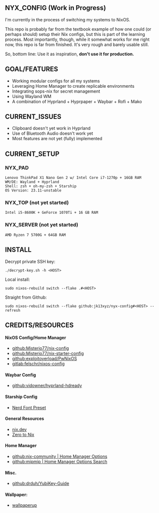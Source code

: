 ## NYX_CONFIG (Work in Progress)

I'm currently in the process of switching my systems to NixOS. 

This repo is probably far from the textbook example of how one could (or perhaps should) setup their Nix configs, but this is part of the learning process. Most importantly, though, while it somewhat works for me right now, this repo is far from finished. It's very rough and barely usable still.

So, bottom line: Use it as inspiration, **don't use it for production.**

## GOAL/FEATURES
- Working modular configs for all my systems
- Leveraging Home Manager to create replicable environments
- Integrating sops-nix for secret management
- Using Wayland WM
- A combination of Hyprland + Hyprpaper + Waybar + Rofi + Mako

## CURRENT_ISSUES
- Clipboard doesn't yet work in Hyprland
- Use of Bluetooth Audio doesn't work yet
- Most features are not yet (fully) implemented

## CURRENT_SETUP

### NYX_PAD
    Lenovo ThinkPad X1 Nano Gen 2 w/ Intel Core i7-1270p + 16GB RAM
    WM/DE: Wayland + Hyprland
    Shell: zsh + oh-my-zsh + Starship
    OS Version: 23.11-unstable

### NYX_TOP (not yet started)
    Intel i5-8600K + GeForce 1070Ti + 16 GB RAM

### NYX_SERVER (not yet started)
    AMD Ryzen 7 5700G + 64GB RAM

## INSTALL

Decrypt private SSH key:

    ./decrypt-key.sh -h <HOST>

Local install:

    sudo nixos-rebuild switch --flake .#<HOST>
    
Straight from Github:

    sudo nixos-rebuild switch --flake github:jk13xyz/nyx-config#<HOST> --refresh

## CREDITS/RESOURCES

#### NixOS Config/Home Manager
- [github:Misterio77/nix-config](https://github.com/Misterio77/nix-config)
- [github:Misterio77/nix-starter-config](https://github.com/Misterio77/nix-starter-config)
- [github:exploitoverload/PwNixOS](https://github.com/exploitoverload/PwNixOS/)
- [gitlab:felschr/nixos-config](https://gitlab.com/felschr/nixos-config)

#### Waybar Config
- [github:vidowner/hyprland-hdready](https://github.com/vidowner/hyprland-hdready)

#### Starship Config
- [Nerd Font Preset](https://starship.rs/presets/nerd-font.html)

#### General Resources
- [nix.dev](https://nix.dev)
- [Zero to Nix](https://zero-to-nix.com)

#### Home Manager
- [github:nix-community | Home Manager Options](https://nix-community.github.io/home-manager/options.html)
- [github:mipmip | Home Manager Options Search](https://mipmip.github.io/home-manager-option-search/?query=ncspot)

#### Misc.
- [github:drduh/YubiKey-Guide](https://github.com/drduh/YubiKey-Guide)

#### Wallpaper:
- [wallpaperup](https://www.wallpaperup.com/196208/scientific_space_planet_galaxy_stars_mac_ox_ultrahd_4k_wallpaper.html)